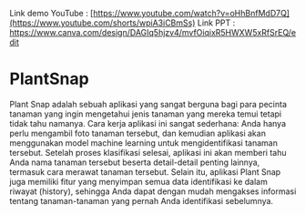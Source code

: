 Link demo YouTube : [https://www.youtube.com/watch?v=oHhBnfMdD7Q](https://www.youtube.com/shorts/wpiA3iCBmSs)
Link PPT : https://www.canva.com/design/DAGIq5hjzv4/mvfOiqixR5HWXW5xRfSrEQ/edit

# PlantSnap

Plant Snap adalah sebuah aplikasi yang sangat berguna bagi para pecinta tanaman yang ingin mengetahui jenis tanaman yang mereka temui tetapi tidak tahu namanya. Cara kerja aplikasi ini sangat sederhana: Anda hanya perlu mengambil foto tanaman tersebut, dan kemudian aplikasi akan menggunakan model machine learning untuk mengidentifikasi tanaman tersebut.
Setelah proses klasifikasi selesai, aplikasi ini akan memberi tahu Anda nama tanaman tersebut beserta detail-detail penting lainnya, termasuk cara merawat tanaman tersebut. Selain itu, aplikasi Plant Snap juga memiliki fitur yang menyimpan semua data identifikasi ke dalam riwayat (history), sehingga Anda dapat dengan mudah mengakses informasi tentang tanaman-tanaman yang pernah Anda identifikasi sebelumnya.



